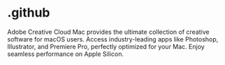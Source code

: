 # .github
Adobe Creative Cloud Mac provides the ultimate collection of creative software for macOS users. Access industry-leading apps like Photoshop, Illustrator, and Premiere Pro, perfectly optimized for your Mac. Enjoy seamless performance on Apple Silicon.
